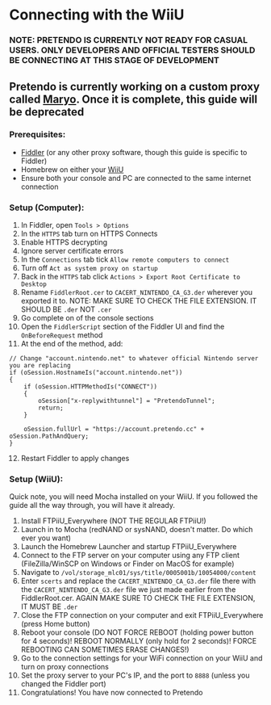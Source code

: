 # Connecting with the WiiU

### NOTE: PRETENDO IS CURRENTLY NOT READY FOR CASUAL USERS. ONLY DEVELOPERS AND OFFICIAL TESTERS SHOULD BE CONNECTING AT THIS STAGE OF DEVELOPMENT

## Pretendo is currently working on a custom proxy called [Maryo](https://github.com/PretendoNetwork/maryo). Once it is complete, this guide will be deprecated

### Prerequisites:
- [Fiddler](https://www.telerik.com/fiddler) (or any other proxy software, though this guide is specific to Fiddler)
- Homebrew on either your [WiiU](https://wiiu.hacks.guide)
- Ensure both your console and PC are connected to the same internet connection

### Setup (Computer):
1. In Fiddler, open `Tools > Options`
2. In the `HTTPS` tab turn on HTTPS Connects
3. Enable HTTPS decrypting
4. Ignore server certificate errors
5. In the `Connections` tab tick `Allow remote computers to connect`
6. Turn off `Act as system proxy on startup`
7. Back in the `HTTPS` tab click `Actions > Export Root Certificate to Desktop`
8. Rename `FiddlerRoot.cer` to `CACERT_NINTENDO_CA_G3.der` wherever you exported it to. NOTE: MAKE SURE TO CHECK THE FILE EXTENSION. IT SHOULD BE `.der` NOT `.cer`
9. Go complete on of the console sections
10. Open the `FiddlerScript` section of the Fiddler UI and find the `OnBeforeRequest` method
11. At the end of the method, add:
```
// Change "account.nintendo.net" to whatever official Nintendo server you are replacing
if (oSession.HostnameIs("account.nintendo.net"))
{
    if (oSession.HTTPMethodIs("CONNECT"))
    {
        oSession["x-replywithtunnel"] = "PretendoTunnel";
        return;
    }

    oSession.fullUrl = "https://account.pretendo.cc" + oSession.PathAndQuery;
}
```
12. Restart Fiddler to apply changes

### Setup (WiiU):
Quick note, you will need Mocha installed on your WiiU. If you followed the guide all the way through, you will have it already.
1. Install FTPiiU_Everywhere (NOT THE REGULAR FTPiiU!)
2. Launch in to Mocha (redNAND or sysNAND, doesn't matter. Do which ever you want)
3. Launch the Homebrew Launcher and startup FTPiiU_Everywhere
4. Connect to the FTP server on your computer using any FTP client (FileZilla/WinSCP on Windows or Finder on MacOS for example)
5. Navigate to `/vol/storage_mlc01/sys/title/0005001b/10054000/content`
6. Enter `scerts` and replace the `CACERT_NINTENDO_CA_G3.der` file there with the `CACERT_NINTENDO_CA_G3.der` file we just made earlier from the FiddlerRoot.cer. AGAIN MAKE SURE TO CHECK THE FILE EXTENSION, IT MUST BE `.der`
7. Close the FTP connection on your computer and exit FTPiiU_Everywhere (press Home button)
8. Reboot your console (DO NOT FORCE REBOOT (holding power button for 4 seconds)! REBOOT NORMALLY (only hold for 2 seconds)! FORCE REBOOTING CAN SOMETIMES ERASE CHANGES!)
9. Go to the connection settings for your WiFi connection on your WiiU and turn on proxy connections
10. Set the proxy server to your PC's IP, and the port to `8888` (unless you changed the Fiddler port)
11. Congratulations! You have now connected to Pretendo